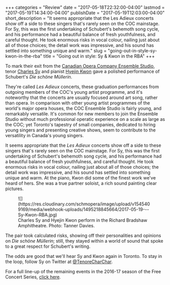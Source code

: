 +++
categories = "Review"
date = "2017-05-18T22:32:00-04:00"
lastmod = "2017-05-19T14:34:00-04:00"
publishDate = "2017-05-19T12:03:00-04:00"
short_description = "It seems appropriate that the Les Adieux concerts show off a side to these singers that&#039;s rarely seen on the COC mainstage. For Sy, this was the first undertaking of Schubert&#039;s behemoth song cycle, and his performance had a beautiful balance of fresh youthfulness, and careful thought. He took enormous risks in vocal colour, nailing just about all of those choices; the detail work was impressive, and his sound has settled into something unique and warm."
slug = "going-out-in-style-sy-kwon-in-the-rba"
title = "Going out in style: Sy &amp; Kwon in the RBA"
+++

To mark their exit from the [Canadian Opera Company Ensemble Studio](/scene/companies/canadian-opera-company-ensemble-studio/), tenor [Charles Sy](/scene/people/charles-sy/) and pianist [Hyejin Kwon](/scene/people/hyejin-kwon/) gave a polished performance of Schubert's *Die schöne Müllerin*.

They're called *Les Adieux* concerts, these graduation performances from outgoing members of the COC's young artist programme, and it's noteworthy that the concerts are usually focused around art song, rather than opera. In comparison with other young artist programmes of the world's major opera houses, the COC Ensemble Studio is fairly young, and remarkably versatile. It's common for new members to join the Ensemble Studio without much professional operatic experience on a scale as large as the COC; yet Toronto's tapestry of small companies, dedicated to hiring young singers and presenting creative shows, seem to contribute to the versatility in Canada's young singers.

It seems appropriate that the *Les Adieux* concerts show off a side to these singers that's rarely seen on the COC mainstage. For Sy, this was the first undertaking of Schubert's behemoth song cycle, and his performance had a beautiful balance of fresh youthfulness, and careful thought. He took enormous risks in vocal colour, nailing just about all of those choices; the detail work was impressive, and his sound has settled into something unique and warm. At the piano, Kwon did some of the finest work we've heard of hers. She was a true partner soloist, a rich sound painting clear pictures.

<figure data-type="image">
![](https://res.cloudinary.com/schmopera/image/upload/v1545409169/media/webhook-uploads/1495218845664/2017-05-19---Sy-Kwon-RBA.jpg)
<figcaption>Charles Sy and Hyejin Kwon perform in the Richard Bradshaw Amphitheatre. Photo: Tanner Davies.</figcaption>
</figure>

The pair took calculated risks, showing off their personalities and opinions on *Die schöne Müllerin*; still, they stayed within a world of sound that spoke to a great respect for Schubert's writing.

The odds are good that we'll hear Sy and Kwon again in Toronto. To stay in the loop, follow Sy on Twitter at [@TenoreCharChar](https://twitter.com/TenoreCharChar).

For a full line-up of the remaining events in the 2016-17 season of the Free Concert Series, [click here](http://www.coc.ca/PerformancesAndTickets/FreeConcertSeries/May.aspx).
